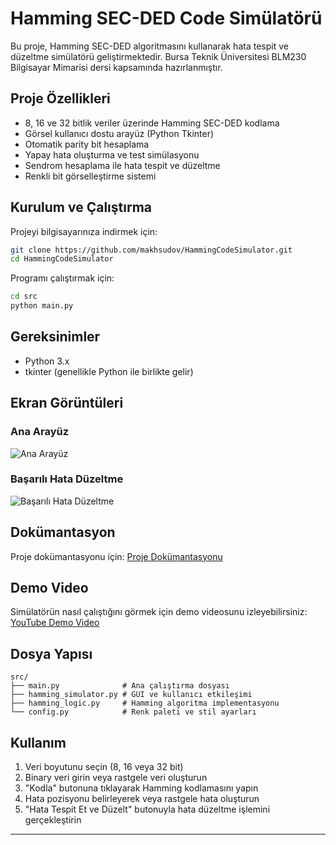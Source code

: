 # Hamming SEC-DED Code Simülatörü

Bu proje, Hamming SEC-DED algoritmasını kullanarak hata tespit ve düzeltme simülatörü geliştirmektedir. Bursa Teknik Üniversitesi BLM230 Bilgisayar Mimarisi dersi kapsamında hazırlanmıştır.

## Proje Özellikleri

- 8, 16 ve 32 bitlik veriler üzerinde Hamming SEC-DED kodlama
- Görsel kullanıcı dostu arayüz (Python Tkinter)
- Otomatik parity bit hesaplama
- Yapay hata oluşturma ve test simülasyonu
- Sendrom hesaplama ile hata tespit ve düzeltme
- Renkli bit görselleştirme sistemi

## Kurulum ve Çalıştırma

Projeyi bilgisayarınıza indirmek için:

```bash
git clone https://github.com/makhsudov/HammingCodeSimulator.git
cd HammingCodeSimulator
```

Programı çalıştırmak için:

```bash
cd src
python main.py
```

## Gereksinimler

- Python 3.x
- tkinter (genellikle Python ile birlikte gelir)

## Ekran Görüntüleri

### Ana Arayüz
![Ana Arayüz](docs/image/screenshot1.jpg)

### Başarılı Hata Düzeltme
![Başarılı Hata Düzeltme](docs/image/screenshot2.jpg)

## Dokümantasyon

Proje dokümantasyonu için:
[Proje Dokümantasyonu](docs/BLM230_Proje_EdemMakhsudov_22360859373.pdf)

## Demo Video

Simülatörün nasıl çalıştığını görmek için demo videosunu izleyebilirsiniz:
[YouTube Demo Video](https://youtu.be/DwC2nwy0Hlw)

## Dosya Yapısı

```
src/
├── main.py              # Ana çalıştırma dosyası
├── hamming_simulator.py # GUI ve kullanıcı etkileşimi
├── hamming_logic.py     # Hamming algoritma implementasyonu
└── config.py            # Renk paleti ve stil ayarları
```

## Kullanım

1. Veri boyutunu seçin (8, 16 veya 32 bit)
2. Binary veri girin veya rastgele veri oluşturun
3. "Kodla" butonuna tıklayarak Hamming kodlamasını yapın
4. Hata pozisyonu belirleyerek veya rastgele hata oluşturun
5. "Hata Tespit Et ve Düzelt" butonuyla hata düzeltme işlemini gerçekleştirin

---
